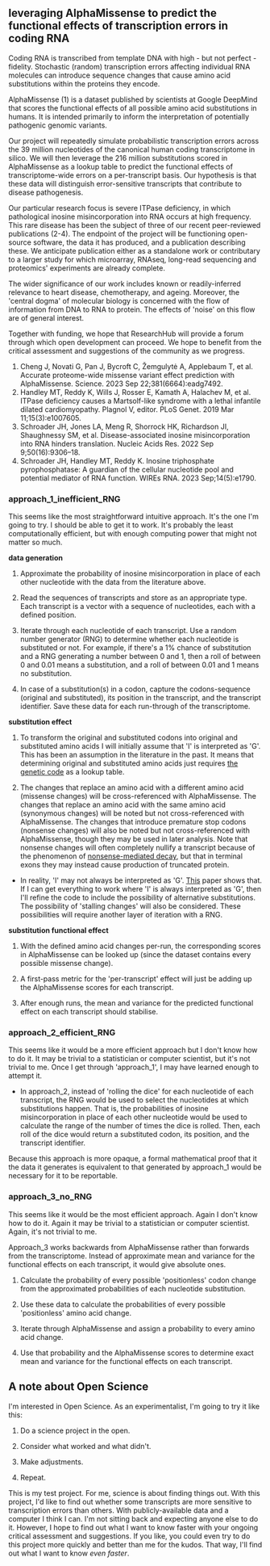 ## leveraging AlphaMissense to predict the functional effects of transcription errors in coding RNA

Coding RNA is transcribed from template DNA with high - but not perfect - fidelity. Stochastic (random) transcription errors affecting individual RNA molecules can introduce sequence changes that cause amino acid substitutions within the proteins they encode.

AlphaMissense (1) is a dataset published by scientists at Google DeepMind that scores the functional effects of all possible amino acid substitutions in humans. It is intended primarily to inform the interpretation of potentially pathogenic genomic variants.

Our project will repeatedly simulate probabilistic transcription errors across the 39 million nucleotides of the canonical human coding transcriptome in silico. We will then leverage the 216 million substitutions scored in AlphaMissense as a lookup table to predict the functional effects of transcriptome-wide errors on a per-transcript basis. Our hypothesis is that these data will distinguish error-sensitive transcripts that contribute to disease pathogenesis.

Our particular research focus is severe ITPase deficiency, in which pathological inosine misincorporation into RNA occurs at high frequency. This rare disease has been the subject of three of our recent peer-reviewed publications (2-4). The endpoint of the project will be functioning open-source software, the data it has produced, and a publication describing these. We anticipate publication either as a standalone work or contributary to a larger study for which microarray, RNAseq, long-read sequencing and proteomics' experiments are already complete.

The wider significance of our work includes known or readily-inferred relevance to heart disease, chemotherapy, and ageing. Moreover, the 'central dogma' of molecular biology is concerned with the flow of information from DNA to RNA to protein. The effects of 'noise' on this flow are of general interest.

Together with funding, we hope that ResearchHub will provide a forum through which open development can proceed. We hope to benefit from the critical assessment and suggestions of the community as we progress.
 

1.	Cheng J, Novati G, Pan J, Bycroft C, Žemgulytė A, Applebaum T, et al. Accurate proteome-wide missense variant effect prediction with AlphaMissense. Science. 2023 Sep 22;381(6664):eadg7492. 
2.	Handley MT, Reddy K, Wills J, Rosser E, Kamath A, Halachev M, et al. ITPase deficiency causes a Martsolf-like syndrome with a lethal infantile dilated cardiomyopathy. Plagnol V, editor. PLoS Genet. 2019 Mar 11;15(3):e1007605. 
3.	Schroader JH, Jones LA, Meng R, Shorrock HK, Richardson JI, Shaughnessy SM, et al. Disease-associated inosine misincorporation into RNA hinders translation. Nucleic Acids Res. 2022 Sep 9;50(16):9306–18. 
4.	Schroader JH, Handley MT, Reddy K. Inosine triphosphate pyrophosphatase: A guardian of the cellular nucleotide pool and potential mediator of RNA function. WIREs RNA. 2023 Sep;14(5):e1790. 


### approach_1_inefficient_RNG

This seems like the most straightforward intuitive approach. It's the one I'm going to try. I should be able to get it to work. It's probably the least computationally efficient, but with enough computing power that might not matter so much.

**data generation**

1. Approximate the probability of inosine misincorporation in place of each other nucleotide with the data from the literature above.

2. Read the sequences of transcripts and store as an appropriate type. Each transcript is a vector with a sequence of nucleotides, each with a defined position.

3. Iterate through each nucleotide of each transcript. Use a random number generator (RNG) to determine whether each nucleotide is substituted or not. For example, if there's a 1% chance of substitution and a RNG generating a number between 0 and 1, then a roll of between 0 and 0.01 means a substitution, and a roll of between 0.01 and 1 means no substitution.

4. In case of a substitution(s) in a codon, capture the codons-sequence (original and substituted), its position in the transcript, and the transcript identifier. Save these data for each run-through of the transcriptome.

**substitution effect**

1. To transform the original and substituted codons into original and substituted amino acids I will initially assume that 'I' is interpreted as 'G'. This has been an assumption in the literature in the past. It means that determining original and substituted amino acids just requires [the genetic code](https://en.wikipedia.org/wiki/Genetic_code#/media/File:GeneticCode21-version-2.svg) as a lookup table.

2. The changes that replace an amino acid with a different amino acid (missense changes) will be cross-referenced with AlphaMissense. The changes that replace an amino acid with the same amino acid (synonymous changes) will be noted but not cross-referenced with AlphaMissense. The changes that introduce premature stop codons (nonsense changes) will also be noted but not cross-referenced with AlphaMissense, though they may be used in later analysis. Note that nonsense changes will often completely nullify a transcript because of the phenomenon of [nonsense-mediated decay](https://en.wikipedia.org/wiki/Nonsense-mediated_decay), but that in terminal exons they may instead cause production of truncated protein.

* In reality, 'I' may not always be interpreted as 'G'. [This](https://doi.org/10.1093%2Fnar%2Fgky1163) paper shows that. If I can get everything to work where 'I' is always interpreted as 'G', then I'll refine the code to include the possibility of alternative substitutions. The possibility of 'stalling changes' will also be considered. These possibilities will require another layer of iteration with a RNG.

**substitution functional effect**

1. With the defined amino acid changes per-run, the corresponding scores in AlphaMissense can be looked up (since the dataset contains every possible missense change).

2. A first-pass metric for the 'per-transcript' effect will just be adding up the AlphaMissense scores for each transcript.

3. After enough runs, the mean and variance for the predicted functional effect on each transcript should stabilise.


### approach_2_efficient_RNG

This seems like it would be a more efficient approach but I don't know how to do it. It may be trivial to a statistician or computer scientist, but it's not trivial to me. Once I get through 'approach_1', I may have learned enough to attempt it.

* In approach_2, instead of 'rolling the dice' for each nucleotide of each transcript, the RNG would be used to select the nucleotides at which substitutions happen. That is, the probabilities of inosine misincorporation in place of each other nucleotide would be used to calculate the range of the number of times the dice is rolled. Then, each roll of the dice would return a substituted codon, its position, and the transcript identifier.

Because this approach is more opaque, a formal mathematical proof that it the data it generates is equivalent to that generated by approach_1 would be necessary for it to be reportable.


### approach_3_no_RNG

This seems like it would be the most efficient approach. Again I don't know how to do it. Again it may be trivial to a statistician or computer scientist. Again, it's not trivial to me.

Approach_3 works backwards from AlphaMissense rather than forwards from the transcriptome. Instead of approximate mean and variance for the functional effects on each transcript, it would give absolute ones.

1. Calculate the probability of every possible 'positionless' codon change from the approximated probabilities of each nucleotide substitution.

2. Use these data to calculate the probabilities of every possible 'positionless' amino acid change.

3. Iterate through AlphaMissense and assign a probability to every amino acid change.

4. Use that probability and the AlphaMissense scores to determine exact mean and variance for the functional effects on each transcript.


## A note about Open Science

I'm interested in Open Science. As an experimentalist, I'm going to try it like this:

1. Do a science project in the open.

2. Consider what worked and what didn't.

3. Make adjustments.

4. Repeat.

This is my test project. For me, science is about finding things out. With this project, I'd like to find out whether some transcripts are more sensitive to transcription errors than others. With publicly-available data and a computer I think I can. I'm not sitting back and expecting anyone else to do it. However, I hope to find out what I want to know faster with your ongoing critical assessment and suggestions. If you like, you could even try to do this project more quickly and better than me for the kudos. That way, I'll find out what I want to know *even faster*.


